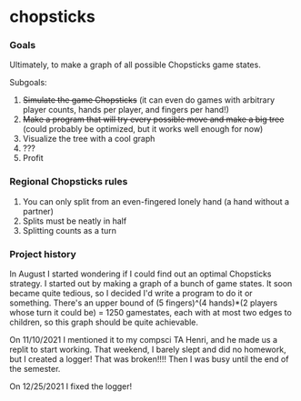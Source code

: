 # chopsticks
### Goals 
Ultimately, to make a graph of all possible Chopsticks game states. 

Subgoals:

1. ~~Simulate the game Chopsticks~~ (it can even do games with arbitrary player counts, hands per player, and fingers per hand!)
2. ~~Make a program that will try every possible move and make a big tree~~ (could probably be optimized, but it works well enough for now)
3. Visualize the tree with a cool graph
4. ???
5. Profit

### Regional Chopsticks rules
1. You can only split from an even-fingered lonely hand (a hand without a partner)
2. Splits must be neatly in half
3. Splitting counts as a turn

### Project history
In August I started wondering if I could find out an optimal Chopsticks strategy. I started out by making a graph of a bunch of game states. 
It soon became quite tedious, so I decided I'd write a program to do it or something. 
There's an upper bound of (5 fingers)^(4 hands)\*(2 players whose turn it could be) = 1250 gamestates, each with at most two edges to children, so this graph should be quite achievable.

On 11/10/2021 I mentioned it to my compsci TA Henri, and he made us a replit to start working. That weekend, I barely slept and did no homework, but I created a logger! That was broken!!!! Then I was busy until the end of the semester.

On 12/25/2021 I fixed the logger!
